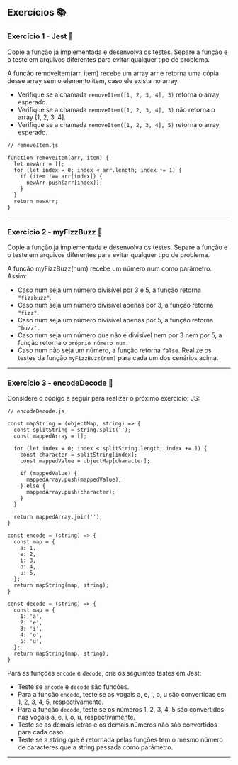 ## Exercícios :books:

### Exercício 1 - Jest 🎯

Copie a função já implementada e desenvolva os testes. Separe a função e o teste em arquivos diferentes para evitar qualquer tipo de problema.

A função removeItem(arr, item) recebe um array arr e retorna uma cópia desse array sem o elemento item, caso ele exista no array.

- Verifique se a chamada `removeItem([1, 2, 3, 4], 3)` retorna o array esperado.
- Verifique se a chamada `removeItem([1, 2, 3, 4], 3)` não retorna o array [1, 2, 3, 4].
- Verifique se a chamada `removeItem([1, 2, 3, 4], 5)` retorna o array esperado.

```
// removeItem.js

function removeItem(arr, item) {
  let newArr = [];
  for (let index = 0; index < arr.length; index += 1) {
    if (item !== arr[index]) {
      newArr.push(arr[index]);
    }
  }
  return newArr;
}
```

---

### Exercício 2 - myFizzBuzz 🎯

Copie a função já implementada e desenvolva os testes. Separe a função e o teste em arquivos diferentes para evitar qualquer tipo de problema.

A função myFizzBuzz(num) recebe um número num como parâmetro. Assim:

- Caso num seja um número divisível por 3 e 5, a função retorna `"fizzbuzz"`.
- Caso num seja um número divisível apenas por 3, a função retorna `"fizz"`.
- Caso num seja um número divisível apenas por 5, a função retorna `"buzz".`
- Caso num seja um número que não é divisível nem por 3 nem por 5, a função retorna o `próprio número num.`
- Caso num não seja um número, a função retorna `false`.
  Realize os testes da função `myFizzBuzz(num)` para cada um dos cenários acima.

---

### Exercício 3 - encodeDecode 🎯

Considere o código a seguir para realizar o próximo exercício:
JS:

```
// encodeDecode.js

const mapString = (objectMap, string) => {
  const splitString = string.split('');
  const mappedArray = [];

  for (let index = 0; index < splitString.length; index += 1) {
    const character = splitString[index];
    const mappedValue = objectMap[character];

    if (mappedValue) {
      mappedArray.push(mappedValue);
    } else {
      mappedArray.push(character);
    }
  }

  return mappedArray.join('');
}

const encode = (string) => {
  const map = {
    a: 1,
    e: 2,
    i: 3,
    o: 4,
    u: 5,
  };
  return mapString(map, string);
}

const decode = (string) => {
  const map = {
    1: 'a',
    2: 'e',
    3: 'i',
    4: 'o',
    5: 'u',
  };
  return mapString(map, string);
}
```

Para as funções `encode` e `decode`, crie os seguintes testes em Jest:

- Teste se `encode` e `decode` são funções.
- Para a função `encode`, teste se as vogais a, e, i, o, u são convertidas em 1, 2, 3, 4, 5, respectivamente.
- Para a função `decode`, teste se os números 1, 2, 3, 4, 5 são convertidos nas vogais a, e, i, o, u, respectivamente.
- Teste se as demais letras e os demais números não são convertidos para cada caso.
- Teste se a string que é retornada pelas funções tem o mesmo número de caracteres que a string passada como parâmetro.

---
